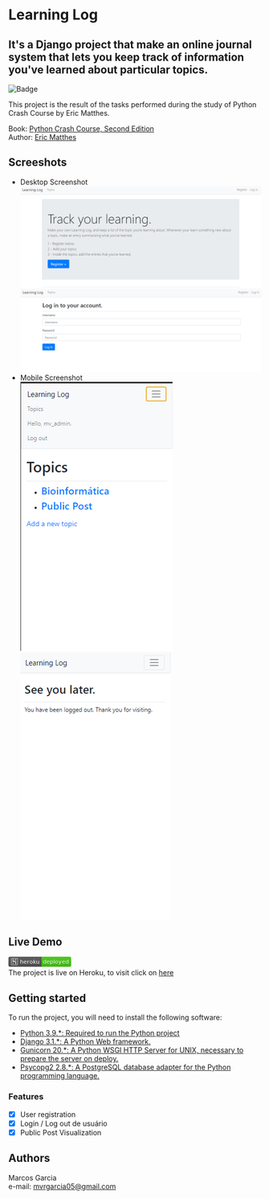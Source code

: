 Learning Log
======

It's a Django project that make an online journal system that lets you keep track of information you've learned about particular topics.
------

![Badge](https://img.shields.io/badge/Blog-Learning%20Log-blue)

This project is the result of the tasks performed during the study of Python Crash Course by Eric Matthes.

Book: [Python Crash Course, Second Edition](http://www.nostarch.com/pythoncrashcourse/)  
Author: [Eric Matthes](https://ehmatthes.github.io/pcc_2e/)

## Screeshots

- Desktop Screenshot  
![](screenshots/1.png)  
![](screenshots/2.png)
- Mobile Screenshot  
![](screenshots/3.png)
![](screenshots/4.png)

## Live Demo

![](screenshots/heroku.png)  
The project is live on Heroku, to visit click on [here](https://dashboard.heroku.com/apps/daily-learn)

## Getting started

To run the project, you will need to install the following software:

- [Python 3.9.*: Required to run the Python project](https://www.python.org/ftp/python/3.9.2/python-3.9.2-amd64.exe)
- [Django 3.1.*:  A Python Web framework.](https://pypi.org/project/Django/)
- [Gunicorn 20.*: A Python WSGI HTTP Server for UNIX, necessary to prepare the server on deploy.](https://pypi.org/project/gunicorn/)
- [Psycopg2 2.8.*: A PostgreSQL database adapter for the Python programming language.](https://pypi.org/project/psycopg2/)

### Features

- [x] User registration
- [x] Login / Log out de usuário
- [x] Public Post Visualization

## Authors

Marcos Garcia   
e-mail: mvrgarcia05@gmail.com
